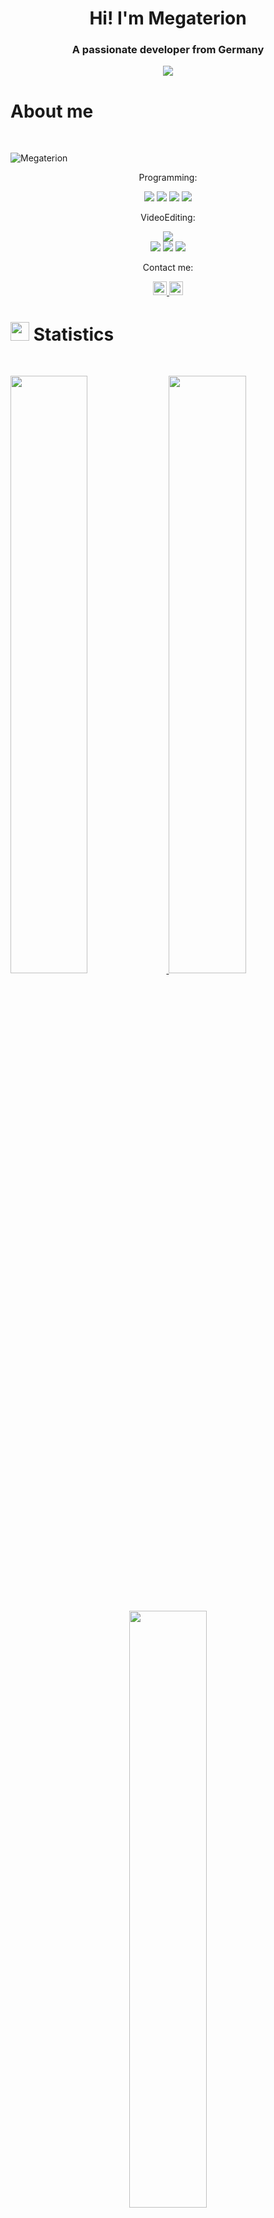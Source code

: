 <h1 align="center">Hi! I'm Megaterion</h1>
<h3 align="center">A passionate developer from Germany</h3>

<p align="center">
  <a href="https://github.com/DenverCoder1/readme-typing-svg"><img src="https://readme-typing-svg.herokuapp.com?lines=Hi,+I'm+Megaterion!;I+love+coding!;I+love+gaming!;I+love+creating+videos!;&center=true&width=500&height=50"></a>
</p>

# About me
<br/>

<p align="left"> <img src="https://komarev.com/ghpvc/?username=Megaterion&label=Profile%20views&color=0e75b6&style=flat" alt="Megaterion" /> </p>

<p align="center">Programming:</p>
<p>
<div align="center">
  <img src="https://img.shields.io/badge/Python-3670A0?style=for-the-badge&logo=python&logoColor=ffdd54">
  <img src="https://img.shields.io/badge/Java-ED8B00?style=for-the-badge&logo=java&logoColor=white">
  <img src="https://img.shields.io/badge/C%2B%2B-00599C?style=for-the-badge&logo=c%2B%2B&logoColor=white">
  <img src="https://img.shields.io/badge/C%2B%2B-00599C?style=for-the-badge&logo=c%2B%2B&logoColor=white">
</div>
</p>

<p align="center">VideoEditing:</p>
<p>
<div align="center">
  <img src="https://img.shields.io/badge/Adobe-FF0000?style=for-the-badge&logo=adobe&logoColor=white">
</div>
<div align="center">
  <img src="https://img.shields.io/badge/Adobe%20Premier%20Pro-black.svg?style=for-the-badge&logo=Adobe%20Premiere%20Pro&logoColor=9999FF">
  <img src="https://img.shields.io/badge/Adobe%20Photoshop-black.svg?style=for-the-badge&logo=Adobe%20Photoshop&logoColor=31A8FF">
  <img src="https://img.shields.io/badge/Adobe%20After%20Effects-black.svg?style=for-the-badge&logo=Adobe%20After%20Effects&logoColor=9999FF">
</div> 
</p>


<p align="center">Contact me:</p>
<p>
<div align="center">
	<a href="https://discord.com/users/182089176139825152" rel="nofollow">
	 	<img alt="Megaterion's Discord" width="22px" src="https://raw.githubusercontent.com/peterthehan/peterthehan/master/assets/discord.svg" style="max-width: 100%;">
	</a>
	<a href="https://www.linkedin.com/in/hannes-kohlberg-123562234" rel="nofollow">
  		<img alt="Megaterion's LinkedIn" width="22px" src="https://raw.githubusercontent.com/peterthehan/peterthehan/master/assets/linkedin.svg" style="max-width: 100%;">
	</a>
</div>
</p>

# <img src="https://media4.giphy.com/media/MIGbtLZoVjbl0bYbAd/giphy.gif?cid=ecf05e472t2h0i8d7dcjaoau9iqtchhr899hxmpxzzgc7lyw&rid=giphy.gif" width="30"> Statistics

<br/>
<p align="left">
  <a href="https://www.linkedin.com/in/hannes-kohlberg-123562234/">
    <img width="49.5%" src="https://github-readme-stats.vercel.app/api?username=megaterion&show_icons=true&include_all_commits=true&theme=radical&hide_border=true">
    <img width="49.5%" src="https://github-readme-streak-stats.herokuapp.com/?user=megaterion&theme=radical&hide_border=true">		  
  </a>
</p>
<br>

<p align="center">
  <a href="https://www.linkedin.com/in/hannes-kohlberg-123562234/">
    <img width="49.5%" src="https://github-readme-stats.vercel.app/api/top-langs/?username=megaterion&theme=radical&bg_color=282828&hide_border=true&include_all_commits=true&count_private=true&layout=compact">
  </a>
</p>
